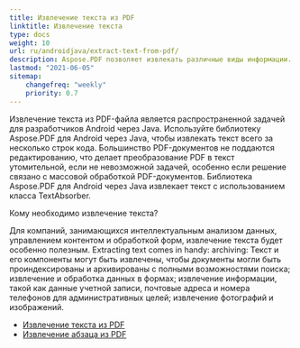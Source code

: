 ```yaml
---
title: Извлечение текста из PDF 
linktitle: Извлечение текста 
type: docs
weight: 10
url: ru/androidjava/extract-text-from-pdf/
description: Aspose.PDF позволяет извлекать различные виды информации. Этот раздел содержит статьи об извлечении текста из PDF-документов с использованием Aspose.PDF для Android через Java.
lastmod: "2021-06-05"
sitemap:
    changefreq: "weekly"
    priority: 0.7
---
```


Извлечение текста из PDF-файла является распространенной задачей для разработчиков Android через Java. Используйте библиотеку Aspose.PDF для Android через Java, чтобы извлекать текст всего за несколько строк кода. Большинство PDF-документов не поддаются редактированию, что делает преобразование PDF в текст утомительной, если не невозможной задачей, особенно если решение связано с массовой обработкой PDF-документов. Библиотека Aspose.PDF для Android через Java извлекает текст с использованием класса TextAbsorber. 

Кому необходимо извлечение текста?

Для компаний, занимающихся интеллектуальным анализом данных, управлением контентом и обработкой форм, извлечение текста будет особенно полезным.
 Extracting text comes in handy: archiving: Текст и его компоненты могут быть извлечены, чтобы документы могли быть проиндексированы и архивированы с полными возможностями поиска; извлечение и обработка данных в формах; извлечение информации, такой как данные учетной записи, почтовые адреса и номера телефонов для административных целей; извлечение фотографий и изображений.

- [Извлечение текста из PDF](/pdf/androidjava/extract-text-from-all-pdf/)
- [Извлечение абзаца из PDF](/pdf/androidjava/extract-paragraph-from-pdf/)